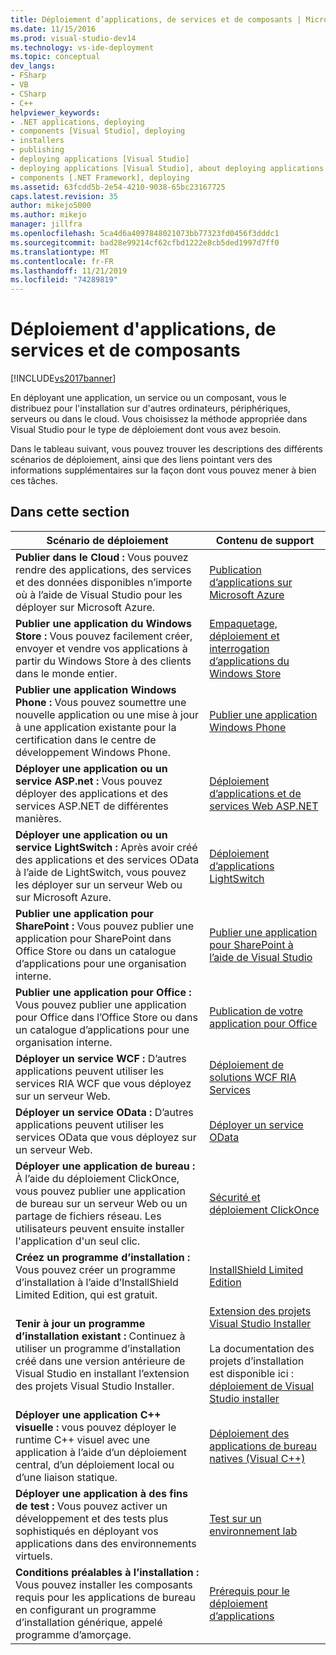 ```yaml
---
title: Déploiement d’applications, de services et de composants | Microsoft Docs
ms.date: 11/15/2016
ms.prod: visual-studio-dev14
ms.technology: vs-ide-deployment
ms.topic: conceptual
dev_langs:
- FSharp
- VB
- CSharp
- C++
helpviewer_keywords:
- .NET applications, deploying
- components [Visual Studio], deploying
- installers
- publishing
- deploying applications [Visual Studio]
- deploying applications [Visual Studio], about deploying applications
- components [.NET Framework], deploying
ms.assetid: 63fcdd5b-2e54-4210-9038-65bc23167725
caps.latest.revision: 35
author: mikejo5000
ms.author: mikejo
manager: jillfra
ms.openlocfilehash: 5ca4d6a4097848021073bb77323fd0456f3dddc1
ms.sourcegitcommit: bad28e99214cf62cfbd1222e8cb5ded1997d7ff0
ms.translationtype: MT
ms.contentlocale: fr-FR
ms.lasthandoff: 11/21/2019
ms.locfileid: "74289819"
---
```

# <a name="deploying-applications-services-and-components"></a>Déploiement d'applications, de services et de composants
[!INCLUDE[vs2017banner](../includes/vs2017banner.md)]

En déployant une application, un service ou un composant, vous le distribuez pour l'installation sur d'autres ordinateurs, périphériques, serveurs ou dans le cloud. Vous choisissez la méthode appropriée dans Visual Studio pour le type de déploiement dont vous avez besoin.  
  
 Dans le tableau suivant, vous pouvez trouver les descriptions des différents scénarios de déploiement, ainsi que des liens pointant vers des informations supplémentaires sur la façon dont vous pouvez mener à bien ces tâches.  
  
## <a name="in-this-section"></a>Dans cette section  
  
|Scénario de déploiement|Contenu de support|  
|-------------------------|------------------------|  
|**Publier dans le Cloud :** Vous pouvez rendre des applications, des services et des données disponibles n’importe où à l’aide de Visual Studio pour les déployer sur Microsoft Azure.|[Publication d’applications sur Microsoft Azure](/visualstudio/deployment/quickstart-deploy-to-azure)|  
|**Publier une application du Windows Store :** Vous pouvez facilement créer, envoyer et vendre vos applications à partir du Windows Store à des clients dans le monde entier.|[Empaquetage, déploiement et interrogation d’applications du Windows Store](https://msdn.microsoft.com/library/hh446593\(v=vs.85\).aspx)|  
|**Publier une application Windows Phone :** Vous pouvez soumettre une nouvelle application ou une mise à jour à une application existante pour la certification dans le centre de développement Windows Phone.|[Publier une application Windows Phone](https://developer.microsoft.com/)|  
|**Déployer une application ou un service ASP.net :** Vous pouvez déployer des applications et des services ASP.NET de différentes manières.|[Déploiement d’applications et de services Web ASP.NET](https://docs.microsoft.com/aspnet/mvc/overview/deployment/)|  
|**Déployer une application ou un service LightSwitch :** Après avoir créé des applications et des services OData à l’aide de LightSwitch, vous pouvez les déployer sur un serveur Web ou sur Microsoft Azure.|[Déploiement d’applications LightSwitch](https://msdn.microsoft.com/library/4818d933-295c-4ecc-9148-7ad9ca28dcdb)|  
|**Publier une application pour SharePoint :** Vous pouvez publier une application pour SharePoint dans Office Store ou dans un catalogue d’applications pour une organisation interne.|[Publier une application pour SharePoint à l’aide de Visual Studio](https://msdn.microsoft.com/library/office/jj220044\(v=office.15\).aspx)|  
|**Publier une application pour Office :** Vous pouvez publier une application pour Office dans l’Office Store ou dans un catalogue d’applications pour une organisation interne.|[Publication de votre application pour Office](https://msdn.microsoft.com/library/office/fp123515.aspx)|  
|**Déployer un service WCF :** D’autres applications peuvent utiliser les services RIA WCF que vous déployez sur un serveur Web.|[Déploiement de solutions WCF RIA Services](https://msdn.microsoft.com/library/ff426912\(v=vs.91\).aspx)|  
|**Déployer un service OData :** D’autres applications peuvent utiliser les services OData que vous déployez sur un serveur Web.|[Déployer un service OData](https://msdn.microsoft.com/library/hh973447.aspx)|  
|**Déployer une application de bureau :** À l’aide du déploiement ClickOnce, vous pouvez publier une application de bureau sur un serveur Web ou un partage de fichiers réseau. Les utilisateurs peuvent ensuite installer l'application d'un seul clic.|[Sécurité et déploiement ClickOnce](../deployment/clickonce-security-and-deployment.md)|  
|**Créez un programme d’installation :** Vous pouvez créer un programme d’installation à l’aide d’InstallShield Limited Edition, qui est gratuit.|[InstallShield Limited Edition](../deployment/installshield-limited-edition.md)|  
|**Tenir à jour un programme d’installation existant :** Continuez à utiliser un programme d’installation créé dans une version antérieure de Visual Studio en installant l’extension des projets Visual Studio Installer.|[Extension des projets Visual Studio Installer](https://devblogs.microsoft.com/visualstudio/visual-studio-installer-projects-extension/)<br /><br /> La documentation des projets d’installation est disponible ici : [déploiement de Visual Studio installer](https://msdn.microsoft.com/library/2kt85ked\(v=vs.100\).aspx)|  
|**Déployer une application C++ visuelle :** vous pouvez déployer le runtime C++ visuel avec une application à l’aide d’un déploiement central, d’un déploiement local ou d’une liaison statique.|[Déploiement des applications de bureau natives (Visual C++)](/cpp/windows/deploying-native-desktop-applications-visual-cpp)|  
|**Déployer une application à des fins de test :** Vous pouvez activer un développement et des tests plus sophistiqués en déployant vos applications dans des environnements virtuels.|[Test sur un environnement lab](https://msdn.microsoft.com/library/14ba54c8-a158-4a6e-b00a-b00ae960feb8)|  
|**Conditions préalables à l’installation :** Vous pouvez installer les composants requis pour les applications de bureau en configurant un programme d’installation générique, appelé programme d’amorçage.|[Prérequis pour le déploiement d’applications](../deployment/application-deployment-prerequisites.md)|
